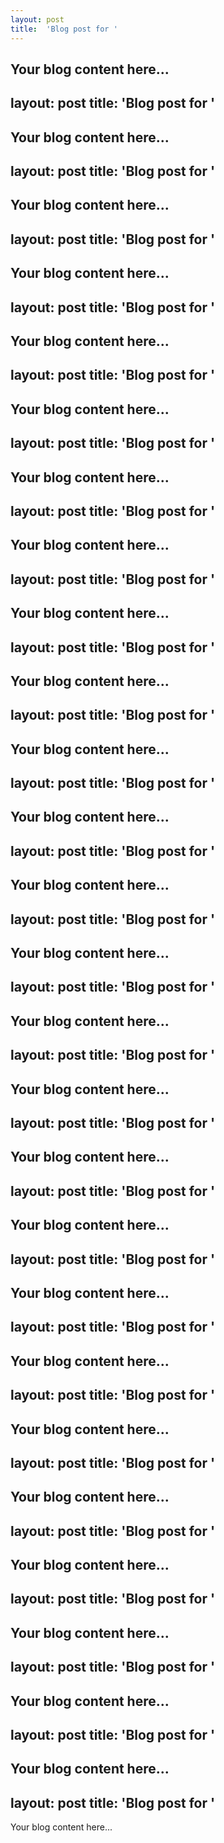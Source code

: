```yaml
---
layout: post
title:  'Blog post for '
---
```

Your blog content here...
---
layout: post
title:  'Blog post for '
---
Your blog content here...
---
layout: post
title:  'Blog post for '
---
Your blog content here...
---
layout: post
title:  'Blog post for '
---
Your blog content here...
---
layout: post
title:  'Blog post for '
---
Your blog content here...
---
layout: post
title:  'Blog post for '
---
Your blog content here...
---
layout: post
title:  'Blog post for '
---
Your blog content here...
---
layout: post
title:  'Blog post for '
---
Your blog content here...
---
layout: post
title:  'Blog post for '
---
Your blog content here...
---
layout: post
title:  'Blog post for '
---
Your blog content here...
---
layout: post
title:  'Blog post for '
---
Your blog content here...
---
layout: post
title:  'Blog post for '
---
Your blog content here...
---
layout: post
title:  'Blog post for '
---
Your blog content here...
---
layout: post
title:  'Blog post for '
---
Your blog content here...
---
layout: post
title:  'Blog post for '
---
Your blog content here...
---
layout: post
title:  'Blog post for '
---
Your blog content here...
---
layout: post
title:  'Blog post for '
---
Your blog content here...
---
layout: post
title:  'Blog post for '
---
Your blog content here...
---
layout: post
title:  'Blog post for '
---
Your blog content here...
---
layout: post
title:  'Blog post for '
---
Your blog content here...
---
layout: post
title:  'Blog post for '
---
Your blog content here...
---
layout: post
title:  'Blog post for '
---
Your blog content here...
---
layout: post
title:  'Blog post for '
---
Your blog content here...
---
layout: post
title:  'Blog post for '
---
Your blog content here...
---
layout: post
title:  'Blog post for '
---
Your blog content here...
---
layout: post
title:  'Blog post for '
---
Your blog content here...
---
layout: post
title:  'Blog post for '
---
Your blog content here...
